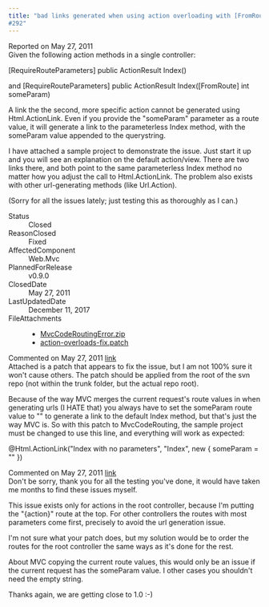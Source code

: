 ```yaml
---
title: "bad links generated when using action overloading with [FromRoute] and [RequireRouteParameters]
#292"
---
```

<div class="issue-report">
   <div class="issue-header">Reported on 
      <time datetime="2011-05-27T09:35:59.04-07:00" title="2011-05-27T09:35:59.04-07:00">May 27, 2011</time>
   </div>
   <div class="issue-message" markdown="1">Given the following action methods in a single controller:

[RequireRouteParameters]
public ActionResult Index()

and
[RequireRouteParameters]
public ActionResult Index([FromRoute] int someParam)

A link the the second, more specific action cannot be generated using Html.ActionLink.  Even if you provide the "someParam" parameter as a route value, it will generate a link to the parameterless Index method, with the someParam value appended to the querystring.

I have attached a sample project to demonstrate the issue.  Just start it up and you will see an explanation on the default action/view.  There are two links there, and both point to the same parameterless Index method no matter how you adjust the call to Html.ActionLink.  The problem also exists with other url-generating methods (like Url.Action).

(Sorry for all the issues lately; just testing this as thoroughly as I can.)
      
   </div>
   <div class="issue-footer">
      <dl>
         <dt>Status</dt>
         <dd>Closed</dd>
         <dt>ReasonClosed</dt>
         <dd>Fixed</dd>
         <dt>AffectedComponent</dt>
         <dd>Web.Mvc</dd>
         <dt>PlannedForRelease</dt>
         <dd>v0.9.0</dd>
         <dt>ClosedDate</dt>
         <dd>
            <time datetime="2011-05-27T21:11:54.537-07:00" title="2011-05-27T21:11:54.537-07:00">May 27, 2011</time>
         </dd>
         <dt>LastUpdatedDate</dt>
         <dd>
            <time datetime="2017-12-11T02:15:56.247-08:00" title="2017-12-11T02:15:56.247-08:00">December 11, 2017</time>
         </dd>
         <dt>FileAttachments</dt>
         <dd>
            <ul>
               <li><a href="attachments/292/MvcCodeRoutingError.zip">MvcCodeRoutingError.zip</a></li>
               <li><a href="attachments/292/action-overloads-fix.patch">action-overloads-fix.patch</a></li>
            </ul>
         </dd>
      </dl>
   </div>
</div>
<div id="post77661" class="issue-comment">
   <div class="issue-header">Commented on 
      <time datetime="2011-05-27T10:11:08.123-07:00" title="2011-05-27T10:11:08.123-07:00">May 27, 2011</time> <a href="#post77661" class="post-link">link</a></div>
   <div class="issue-message" markdown="1">Attached is a patch that appears to fix the issue, but I am not 100% sure it won't cause others.  The patch should be applied from the root of the svn repo (not within the trunk folder, but the actual repo root). 

Because of the way MVC merges the current request's route values in when generating urls (I HATE that) you always have to set the someParam route value to "" to generate a link to the default Index method, but that's just the way MVC is.  So with this patch to MvcCodeRouting, the sample project must be changed to use this line, and everything will work as expected:

@Html.ActionLink("Index with no parameters", "Index", new { someParam = "" })
      
   </div>
</div>
<div id="post77662" class="issue-comment">
   <div class="issue-header">Commented on 
      <time datetime="2011-05-27T12:02:24.233-07:00" title="2011-05-27T12:02:24.233-07:00">May 27, 2011</time> <a href="#post77662" class="post-link">link</a></div>
   <div class="issue-message" markdown="1">Don't be sorry, thank you for all the testing you've done, it would have taken me months to find these issues myself.

This issue exists only for actions in the root controller, because I'm putting the "{action}" route at the top. For other controllers the routes with most parameters come first, precisely to avoid the url generation issue.

I'm not sure what your patch does, but my solution would be to order the routes for the root controller the same ways as it's done for the rest.

About MVC copying the current route values, this would only be an issue if the current request has the someParam value. I other cases you shouldn't need the empty string.

Thanks again, we are getting close to 1.0 :-)
      
   </div>
</div>